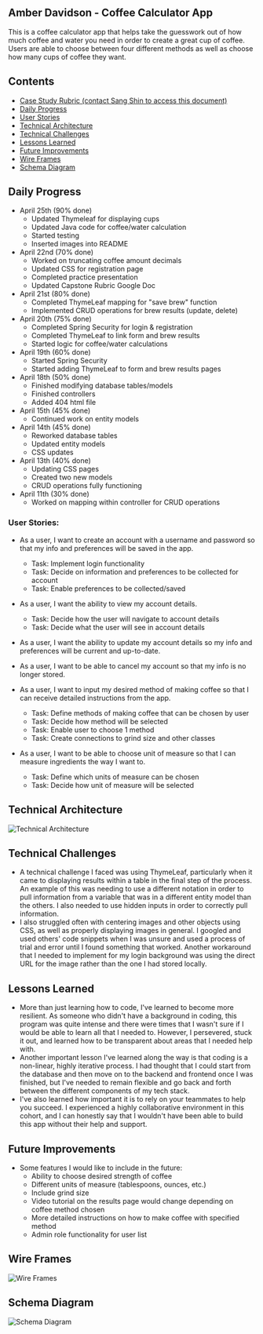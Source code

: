 ## Amber Davidson - Coffee Calculator App
 This is a coffee calculator app that helps take the guesswork out of how much coffee and water you need in order to create a great cup of coffee. Users are able to choose between four different methods as well as choose how many cups of coffee they want.

## Contents
- [Case Study Rubric (contact Sang Shin to access this document)](https://docs.google.com/document/d/176gq1qsX1azl7ckhc3Cu7_LK6oqWOcU28cd-q3jbZQI/edit)
- [Daily Progress](#daily-progress)
- [User Stories](#user-stories)
- [Technical Architecture](#technical-architecture)
- [Technical Challenges](#technical-challenges)
- [Lessons Learned](#lessons-learned)
- [Future Improvements](#future-improvements)
- [Wire Frames](#wire-frames)
- [Schema Diagram](#schema-diagram)

## Daily Progress
- April 25th (90% done)
  - Updated Thymeleaf for displaying cups
  - Updated Java code for coffee/water calculation
  - Started testing
  - Inserted images into README
- April 22nd (70% done)
  - Worked on truncating coffee amount decimals
  - Updated CSS for registration page
  - Completed practice presentation
  - Updated Capstone Rubric Google Doc
- April 21st (80% done)
  - Completed ThymeLeaf mapping for "save brew" function
  - Implemented CRUD operations for brew results (update, delete)
- April 20th (75% done)
  - Completed Spring Security for login & registration
  - Completed ThymeLeaf to link form and brew results
  - Started logic for coffee/water calculations
- April 19th (60% done)
  - Started Spring Security
  - Started adding ThymeLeaf to form and brew results pages
- April 18th (50% done)
  - Finished modifying database tables/models
  - Finished controllers
  - Added 404 html file
- April 15th (45% done)
  - Continued work on entity models
- April 14th (45% done)
  - Reworked database tables
  - Updated entity models
  - CSS updates
- April 13th (40% done)
  - Updating CSS pages
  - Created two new models
  - CRUD operations fully functioning
- April 11th (30% done)
  - Worked on mapping within controller for CRUD operations

### User Stories:
- As a user, I want to create an account with a username and password so that my info and preferences will be saved in the app.
  - Task: Implement login functionality
  - Task: Decide on information and preferences to be collected for account
  - Task: Enable preferences to be collected/saved

- As a user, I want the ability to view my account details.
  - Task: Decide how the user will navigate to account details
  - Task: Decide what the user will see in account details
  
- As a user, I want the ability to update my account details so my info and preferences will be current and up-to-date.

- As a user, I want to be able to cancel my account so that my info is no longer stored.

- As a user, I want to input my desired method of making coffee so that I can receive detailed instructions from the app.
  - Task: Define methods of making coffee that can be chosen by user
  - Task: Decide how method will be selected
  - Task: Enable user to choose 1 method 
  - Task: Create connections to grind size and other classes
  
- As a user, I want to be able to choose unit of measure so that I can measure ingredients the way I want to.
  - Task: Define which units of measure can be chosen
  - Task: Decide how unit of measure will be selected

## Technical Architecture
![Technical Architecture](https://github.com/davidamber/capstone-project/blob/main/src/main/resources/static/images/techarchitecture.png)
## Technical Challenges
- A technical challenge I faced was using ThymeLeaf, particularly when it came to displaying results within a table in the final step of the process. An example of this was needing to use a different notation in order to pull information from a variable that was in a different entity model than the others. I also needed to use hidden inputs in order to correctly pull information.
- I also struggled often with centering images and other objects using CSS, as well as properly displaying images in general. I googled and used others' code snippets when I was unsure and used a process of trial and error until I found something that worked. Another workaround that I needed to implement for my login background was using the direct URL for the image rather than the one I had stored locally.
## Lessons Learned
- More than just learning how to code, I've learned to become more resilient. As someone who didn't have a background in coding, this program was quite intense and there were times that I wasn't sure if I would be able to learn all that I needed to. However, I persevered, stuck it out, and learned how to be transparent about areas that I needed help with.
- Another important lesson I've learned along the way is that coding is a non-linear, highly iterative process. I had thought that I could start from the database and then move on to the backend and frontend once I was finished, but I've needed to remain flexible and go back and forth between the different components of my tech stack.
- I've also learned how important it is to rely on your teammates to help you succeed. I experienced a highly collaborative environment in this cohort, and I can honestly say that I wouldn't have been able to build this app without their help and support.
## Future Improvements
- Some features I would like to include in the future: 
   - Ability to choose desired strength of coffee
   - Different units of measure (tablespoons, ounces, etc.)
   - Include grind size
   - Video tutorial on the results page would change depending on coffee method chosen
   - More detailed instructions on how to make coffee with specified method
   - Admin role functionality for user list
## Wire Frames
![Wire Frames](https://github.com/davidamber/capstone-project/blob/main/src/main/resources/static/images/WireFrames.png)
## Schema Diagram
![Schema Diagram](https://github.com/davidamber/capstone-project/blob/main/src/main/resources/static/images/SchemaDiagram.png)
